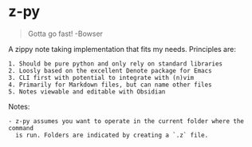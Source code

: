 # z-py
> Gotta go fast! -Bowser

A zippy note taking implementation that fits my needs. Principles are:

    1. Should be pure python and only rely on standard libraries
    2. Loosly based on the excellent Denote package for Emacs
    3. CLI first with potential to integrate with (n)vim
    4. Primarily for Markdown files, but can name other files
    5. Notes viewable and editable with Obsidian

Notes:

    - z-py assumes you want to operate in the current folder where the command
      is run. Folders are indicated by creating a `.z` file.
